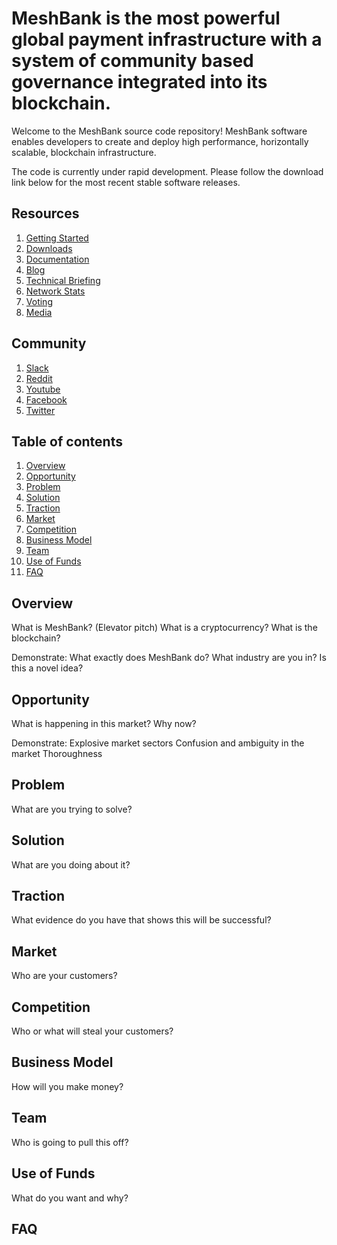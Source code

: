 # MeshBank is the most powerful global payment infrastructure with a system of community based governance integrated into its blockchain. 

Welcome to the MeshBank source code repository! MeshBank software enables developers to create and deploy high performance, horizontally scalable, blockchain infrastructure.

The code is currently under rapid development. Please follow the download link below for the most recent stable software releases. 

## Resources
1. [Getting Started](guide.md)
2. [Downloads](downloads.md)
3. [Documentation](documentation.md)
4. [Blog](blog.md)
5. [Technical Briefing](technical.md)
6. [Network Stats](gettingstarted.md)
7. [Voting](voting.md)
8. [Media](media.md)

## Community
1. [Slack](http://slack.com/meshbank)
2. [Reddit](http://reddit.com/meshbank)
3. [Youtube](http://youtube.com/meshbank)
4. [Facebook](http://facebook.com/meshbank)
5. [Twitter](http://twitter.com/meshbank)


## Table of contents
1. [Overview](#overview)
2. [Opportunity](#opportunity)
3. [Problem](#problem)
4. [Solution](#solution)
5. [Traction](#traction)
6. [Market](#market)
7. [Competition](#competition)
8. [Business Model](#business-model)
9. [Team](#team)
10. [Use of Funds](#use-of-funds)
11. [FAQ](#faq)

  
## Overview
What is MeshBank? (Elevator pitch)
What is a cryptocurrency?
What is the blockchain?

Demonstrate:
What exactly does MeshBank do?
What industry are you in?
Is this a novel idea?

## Opportunity
What is happening in this market?
Why now?

Demonstrate:
Explosive market sectors
Confusion and ambiguity in the market
Thoroughness

## Problem
What are you trying to solve?

## Solution
What are you doing about it?

## Traction
What evidence do you have that shows this will be successful?

## Market
Who are your customers?

## Competition
Who or what will steal your customers?

## Business Model
How will you make money?

## Team
Who is going to pull this off?

## Use of Funds
What do you want and why?

## FAQ


  

